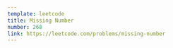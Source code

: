 ```yaml
---
template: leetcode
title: Missing Number
number: 268
link: https://leetcode.com/problems/missing-number
---
```

